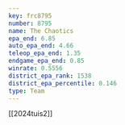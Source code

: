 ```yaml
---
key: frc8795
number: 8795
name: The Chaotics
epa_end: 6.85
auto_epa_end: 4.66
teleop_epa_end: 1.35
endgame_epa_end: 0.85
winrate: 0.5556
district_epa_rank: 1538
district_epa_percentile: 0.146
type: Team
---
```

[[2024tuis2]]
